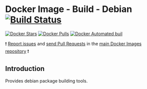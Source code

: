# Docker Image - Build - Debian [![Build Status](https://travis-ci.org/manala/docker-image-build-debian.svg?branch=master)](https://travis-ci.org/manala/docker-image-build-debian)

[![Docker Stars](https://img.shields.io/docker/stars/manala/ansible-debian.svg)]()
[![Docker Pulls](https://img.shields.io/docker/pulls/manala/ansible-debian.svg)]()
[![Docker Automated buil](https://img.shields.io/docker/automated/manala/ansible-debian.svg)]()

:exclamation: [Report issues](https://github.com/manala/docker-images/issues) and [send Pull Requests](https://github.com/manala/docker-images/pulls) in the [main Docker Images repository](https://github.com/manala/docker-images) :exclamation:

## Introduction

Provides debian package building tools.
